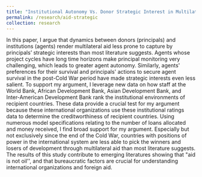 ```yaml
---
title: "Institutional Autonomy Vs. Donor Strategic Interest in Multilateral Foreign Aid: A Re-Assessment"
permalink: /research/aid-strategic
collection: research
---
```


In this paper, I argue that dynamics between donors (principals) and institutions (agents) render multilateral aid less prone to capture by principals’ strategic interests than most literature suggests. Agents whose project cycles have long time horizons make principal monitoring very challenging, which leads to greater agent autonomy. Similarly, agents' preferences for their survival and principals' actions to secure agent survival in the post-Cold War period have made strategic interests even less salient. To support my argument, I leverage new data on how staff at the World Bank, African Development Bank, Asian Development Bank, and Inter-American Development Bank rank the institutional environments of recipient countries. These data provide a crucial test for my argument because these international organizations  use these institutional ratings data to determine the creditworthiness of recipient countries. Using numerous model specifications relating to the number of loans allocated and money received, I find broad support for my argument. Especially but not exclusively since the end of the Cold War, countries with positions of power in the international system are less able to pick the winners and losers of development through multilateral aid than most literature suggests. The results of this study contribute to emerging literatures showing that "aid is not oil'', and that bureaucratic factors are crucial for understanding international organizations and foreign aid.   



